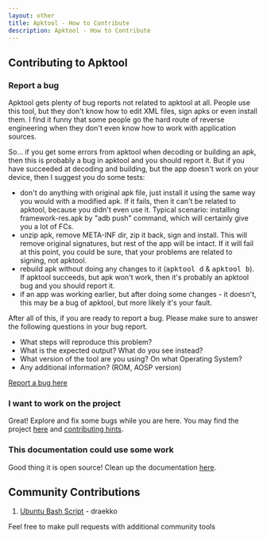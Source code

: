 ```yaml
---
layout: other
title: Apktool - How to Contribute
description: Apktool - How to Contribute
---
```


## Contributing to Apktool

### Report a bug
Apktool gets plenty of bug reports not related to apktool at all. People use this tool, but they don't know how to edit XML files, sign apks or even install them.
I find it funny that some people go the hard route of reverse engineering when they don't even know how to work with application sources.

So... if you get some errors from apktool when decoding or building an apk, then this is probably a bug in apktool and you should report it.
But if you have succeeded at decoding and building, but the app doesn't work on your device, then I suggest you do some tests:

 * don't do anything with original apk file, just install it using the same way you would with a modified apk. If it fails, then it can't be related to apktool, because you didn't even use it. Typical scenario: installing framework-res.apk by "adb push" command, which will certainly give you a lot of FCs.
 * unzip apk, remove META-INF dir, zip it back, sign and install. This will remove original signatures, but rest of the app will be intact. If it will fail at this point, you could be sure, that your problems are related to signing, not apktool.
 * rebuild apk without doing any changes to it (<kbd>apktool d</kbd> & <kbd>apktool b</kbd>). If apktool succeeds, but apk won't work, then it's probably an apktool bug and you should report it.
 * if an app was working earlier, but after doing some changes - it doesn't, this may be a bug of apktool, but more likely it's your fault.
 
After all of this, if you are ready to report a bug. Please make sure to answer the following questions in your bug report.

 * What steps will reproduce this problem?
 * What is the expected output? What do you see instead?
 * What version of the tool are you using? On what Operating System?
 * Any additional information? (ROM, AOSP version)
 
[Report a bug here](https://github.com/iBotPeaches/Apktool/issues/new)

### I want to work on the project
Great! Explore and fix some bugs while you are here. You may find the project [here](https://github.com/iBotPeaches/Apktool) and [contributing hints](https://github.com/iBotPeaches/Apktool/blob/master/CONTRIBUTING.md).

### This documentation could use some work
Good thing it is open source! Clean up the documentation [here](https://github.com/iBotPeaches/Apktool/tree/gh-pages).

## Community Contributions
 1. [Ubuntu Bash Script](https://github.com/draekko/apktool4ubuntu) - draekko

Feel free to make pull requests with additional community tools